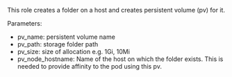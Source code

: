 This role creates a folder on a host and creates persistent volume (pv) for it. 

Parameters:
* pv_name: persistent volume name
* pv_path: storage folder path
* pv_size: size of allocation e.g. 1Gi, 10Mi  
* pv_node_hostname: Name of the host on which the folder exists.  This is needed to provide affinity to the pod using this pv.
 

